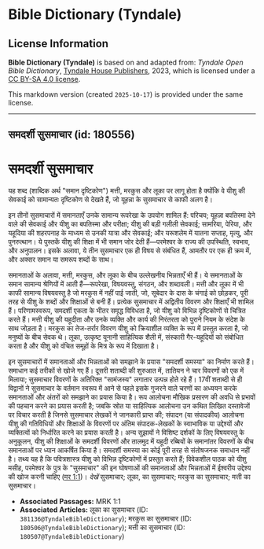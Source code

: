 # Bible Dictionary (Tyndale)

## License Information

**Bible Dictionary (Tyndale)** is based on and adapted from: _Tyndale Open Bible Dictionary_, [Tyndale House Publishers](https://tyndaleopenresources.com/), 2023, which is licensed under a [CC BY-SA 4.0 license](https://creativecommons.org/licenses/by-sa/4.0/legalcode.en).

This markdown version (created `2025-10-17`) is provided under the same license.



--------------------------------

## समदर्शी सुसमाचार (id: 180556)

समदर्शी सुसमाचार
================

यह शब्द (शाब्दिक अर्थ "समान दृष्टिकोण") मत्ती, मरकुस और लूका पर लागू होता है क्योंकि वे यीशु की सेवकाई को सामान्यतः दृष्टिकोण से देखते हैं, जो यूहन्ना के सुसमाचार से काफी अलग है।

इन तीनों सुसमाचारों में समानताएँ उनके सामान्य रूपरेखा के उपयोग शामिल हैं: परिचय; यूहन्ना बपतिस्मा देने वाले की सेवकाई और यीशु का बपतिस्मा और परीक्षा; यीशु की बड़ी गलीली सेवकाई; सामरिया, पेरिया, और यहूदिया की शहरपनाह के माध्यम से उनकी यात्रा और सेवकाई; और यरूशलेम में यातना सप्ताह, मृत्यु, और पुनरुत्थान। ये पुस्तकें यीशु की शिक्षा में भी समान जोर देती हैं—परमेश्वर के राज्य की उपस्थिति, स्वभाव, और अनुपालन। इसके अलावा, ये तीन सुसमाचार एक ही विषय से संबंधित हैं, आमतौर पर एक ही क्रम में, और अक्सर समान या समरूप शब्दों के साथ।

समानताओं के अलावा, मत्ती, मरकुस, और लूका के बीच उल्लेखनीय भिन्नताएँ भी हैं। ये समानताओं के समान सामान्य श्रेणियों में आती हैं—रूपरेखा, विषयवस्तु, संगठन, और शब्दावली। मत्ती और लूका में भी काफी सामान्य विषयवस्तु है जो मरकुस में नहीं पाई जाती, जो, सूबेदार के दास के चंगाई को छोड़कर, पूरी तरह से यीशु के शब्दों और शिक्षाओं से बनी हैं। प्रत्येक सुसमाचार में अद्वितीय विवरण और शिक्षाएँ भी शामिल हैं। परिणामस्वरूप, समदर्शी एकता के भीतर समृद्ध विविधता है, जो यीशु को विभिन्न दृष्टिकोणों से चित्रित करते हैं। मत्ती यीशु की यहूदीता और उनके व्यक्ति और कार्य की निरंतरता को पुराने नियम के संदेश के साथ जोड़ता है। मरकुस का तेज\-तर्रार विवरण यीशु को क्रियाशील व्यक्ति के रूप में प्रस्तुत करता है, जो मनुष्यों के बीच सेवक थे। लूका, उत्कृष्ट यूनानी साहित्यिक शैली में, संस्कारी गैर\-यहूदियों को संबोधित करता है और यीशु को वंचित समूहों के मित्र के रूप में दिखाता है।

इन सुसमाचारों में समानताओं और भिन्नताओं को समझाने के प्रयास "समदर्शी समस्या" का निर्माण करते हैं। समाधान कई तरीकों से खोजे गए हैं। दूसरी शताब्दी की शुरुआत में, तातियन ने चार विवरणों को एक में मिलाया; सुसमाचार विवरणों के अतिरिक्त "सामंजस्य" लगातार उत्पन्न होते रहे हैं। 17वीं शताब्दी से ही विद्वानों ने सुसमाचार के वर्तमान स्वरूप में आने से पहले इसके गुजरने वाले चरणों का अध्ययन करके समानताओं और अंतरों को समझाने का प्रयास किया है। रूप आलोचना मौखिक प्रसारण की अवधि से प्रभावों की पहचान करने का प्रयास करती है; जबकि स्रोत या साहित्यिक आलोचना उन कथित लिखित दस्तावेजों पर विचार करती है जिनसे सुसमाचार लेखकों ने जानकारी प्राप्त की; संपादन (या संपादकीय) आलोचना यीशु की गतिविधियों और शिक्षाओं के विवरणों पर अंतिम संपादक\-लेखकों के स्वाभाविक या उद्देश्यों और व्यक्तित्वों को निर्धारित करने का प्रयास करती है। अन्य सुझावों ने विशिष्ट दर्शकों के लिए विषयवस्तु के अनुकूलन, यीशु की शिक्षाओं के समदर्शी विवरणों और तालमुद में यहूदी रब्बियों के समानांतर विवरणों के बीच समानताओं पर ध्यान आकर्षित किया है। समदर्शी समस्या का कोई पूरी तरह से संतोषजनक समाधान नहीं है। तथ्य यह है कि पवित्रशास्त्र यीशु को विभिन्न दृष्टिकोणों में प्रस्तुत करते हैं; विवेकशील पाठक को यीशु मसीह, परमेश्वर के पुत्र के "सुसमाचार" की इन घोषणाओं की समानताओं और भिन्नताओं में ईश्वरीय उद्देश्य की खोज करनी चाहिए ([मर 1:1](https://ref.ly/Mark1:1))। *देखें* सुसमाचार; लूका, का सुसमाचार; मरकुस का सुसमाचार; मत्ती का सुसमाचार।

* **Associated Passages:** MRK 1:1
* **Associated Articles:** लूका का सुसमाचार (ID: `381136@TyndaleBibleDictionary`); मरकुस का सुसमाचार (ID: `180506@TyndaleBibleDictionary`); मत्ती का सुसमाचार (ID: `180507@TyndaleBibleDictionary`)

